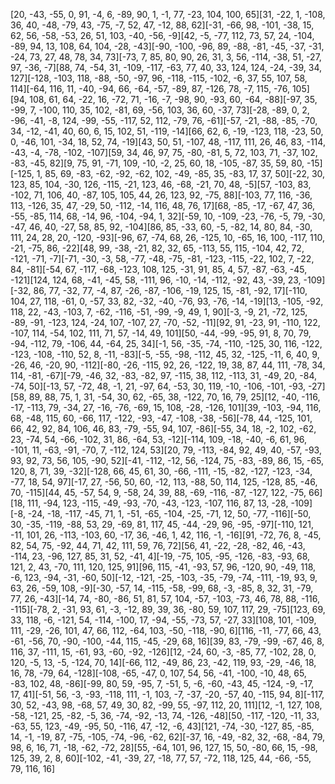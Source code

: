 [20, -43, -55, 0, 91, -4, 6, -89, 90, 1, -1, 77, -23, 104, 100, 65][31, -22, 1, -108, 36, 40, -48, -79, 43, -75, -7, 52, 47, -12, 88, 62][-31, -66, 98, -101, -38, 15, 62, 56, -58, -53, 26, 51, 103, -40, -56, -9][42, -5, -77, 112, 73, 57, 24, -104, -89, 94, 13, 108, 64, 104, -28, -43][-90, -100, -96, 89, -88, -81, -45, -37, -31, -24, 73, 27, 48, 78, 34, 73][-73, 7, 85, 80, 90, 26, 31, 3, 56, -114, -38, 51, -27, 97, -36, -7][88, 74, -54, 31, -109, -117, -63, 77, 40, 33, 124, 124, -24, -39, 34, 127][-128, -103, 118, -88, -50, -97, 96, -118, -115, -102, -6, 37, 55, 107, 58, 114][-64, 116, 11, -40, -94, 66, -64, -57, -89, 87, -126, 78, -7, 115, -76, 105][94, 108, 61, 64, -22, 16, -72, 71, -16, -7, -98, 90, -93, 60, -64, -88][-97, 35, -99, 7, -100, 110, 35, 102, -81, 69, -56, 103, 36, 60, -37, 73][-28, -89, 0, 2, -96, -41, -8, 124, -99, -55, -117, 52, 112, -79, 76, -61][-57, -21, -88, -85, -70, 34, -12, -41, 40, 60, 6, 15, 102, 51, -119, -14][66, 62, 6, -19, -123, 118, -23, 50, 0, -46, 101, -34, 18, 52, 74, -19][43, 50, 51, -107, 48, -117, 111, 26, 46, 83, -114, -43, -4, -78, -102, -107][59, 34, 46, 97, 75, -80, -81, 5, 72, 103, 71, -37, 102, -83, -45, 82][9, 75, 91, -71, 109, -10, -2, 25, 60, 18, -105, -87, 35, 59, 80, -15][-125, 1, 85, 69, -83, -62, -92, -62, 102, -49, -85, 35, -83, 17, 37, 50][-22, 30, 123, 85, 104, -30, 126, -115, -21, 123, 46, -68, -21, 70, 48, -5][57, -103, 83, -102, 71, 106, 40, -87, 105, 105, 44, 26, 123, 92, -75, 88][-103, 77, 116, -36, 113, -126, 35, 47, -29, 50, -112, -14, 116, 48, 76, 17][68, -85, -17, -67, 47, 36, -55, -85, 114, 68, -14, 96, -104, -94, 1, 32][-59, 10, -109, -23, -76, -5, 79, -30, -47, 46, 40, -27, 58, 85, 92, -104][86, 85, -33, 60, -5, -82, 14, 80, 84, -30, 111, 24, 28, 20, -120, -93][-96, 67, -74, 68, 26, -125, 10, -65, 16, 100, -117, 110, -21, -75, 86, -22][48, 99, -38, -21, 82, 32, 65, -113, 55, 115, -104, 42, 72, -121, -71, -7][-71, -30, -3, 58, -77, -48, -75, -81, -123, -115, -22, 102, 7, -22, 84, -81][-54, 67, -117, -68, -123, 108, 125, -31, 91, 85, 4, 57, -87, -63, -45, -121][124, 124, 68, -41, -45, 58, -111, 96, -10, -14, -112, -92, 43, -39, 23, -109][-32, 86, 77, -32, 77, -4, 87, -26, -87, -106, -19, 125, 15, -81, -92, 17][-110, 104, 27, 118, -61, 0, -57, 33, 82, -32, -40, -76, 93, -76, -14, -19][13, -105, -92, 118, 22, -43, -103, 7, -62, -116, -51, -99, -9, 49, 1, 90][-3, -9, 21, -72, 125, -89, -91, -123, 124, -24, 107, -107, 27, -70, -52, -11][92, 91, -23, 91, -110, 122, -107, 114, -54, 102, 111, 71, 57, -14, 49, 101][50, -44, -99, -95, 91, 8, 70, 79, -94, -112, 79, -106, 44, -64, 25, 34][-1, 56, -35, -74, -110, -125, 30, 116, -122, -123, -108, -110, 52, 8, -11, -83][-5, -55, -98, -112, 45, 32, -125, -11, 6, 40, 9, -26, 46, -20, 90, -112][-80, -26, -115, 92, 26, -122, 19, 38, 87, 44, 111, -78, 34, 114, -81, -67][-79, -46, 32, -83, -82, 97, -115, 38, 112, -113, 31, -49, 20, -84, -74, 50][-13, 57, -72, 48, -1, 21, -97, 64, -53, 30, 119, -10, -106, -101, -93, -27][58, 89, 88, 75, 1, 31, -54, 30, 62, -65, 38, -122, 70, 16, 79, 25][12, -40, -116, -17, -113, 79, -34, 27, -16, -76, -69, 15, 108, -28, -126, 101][39, -103, -94, 116, 68, -48, 115, 60, -66, 117, -122, -93, -47, -108, -38, -56][-78, 44, -125, 101, 66, 42, 92, 84, 106, 46, 83, -79, -55, 94, 107, -86][-55, 34, 18, -2, 102, -62, 23, -74, 54, -66, -102, 31, 86, -64, 53, -12][-114, 109, -18, -40, -6, 61, 96, -101, 11, -63, -91, -70, 7, -112, 124, 53][20, 79, -113, -84, 92, 49, 40, -57, -93, 93, 92, 73, 56, 105, -90, 52][-41, -112, -12, 56, -124, 75, -83, -89, 86, 15, -65, 120, 8, 71, 39, -32][-128, 66, 45, 61, 30, -66, -111, -15, -82, -127, -123, -34, -77, 18, 54, 97][-17, 27, -56, 50, 60, -12, 113, -88, 50, 114, 125, -128, 85, -46, 70, -115][44, 45, -57, 54, 9, -58, 24, 39, 88, -69, -116, -87, -127, 122, -75, 66][18, 111, -94, 123, -115, -49, -93, -70, -43, -123, -107, 116, 87, 13, -28, -109][-8, -24, -18, -117, -45, 71, 1, -51, -65, -104, -25, -71, 12, 50, -77, -116][-50, 30, -35, -119, -88, 53, 29, -69, 81, 117, 45, -44, -29, 96, -95, -97][-110, 121, -11, 101, 26, -113, -103, 60, -17, 36, -46, 1, 42, 116, -1, -16][91, -72, 76, 8, -45, 82, 54, 75, -92, 44, 71, 42, 111, 59, 76, 72][56, 41, -22, -28, -82, 46, -43, -114, 23, -96, 127, 85, 31, 52, -41, 4][-19, -75, 105, -95, -126, -83, -93, 68, 121, 2, 43, -70, 111, 120, 125, 91][96, 115, -41, -93, 57, 96, -120, 90, -49, 118, -6, 123, -94, -31, -60, 50][-12, -121, -25, -103, -35, -79, -74, -111, -19, 93, 9, 63, 26, -59, 108, -9][-30, -57, 14, -115, -58, -99, 68, -3, -85, 8, 32, 31, -79, 77, 26, -43][-14, 74, -80, -86, 51, 81, 57, 104, -57, -103, -73, 46, 78, 88, -116, -115][-78, 2, -31, 93, 61, -3, -12, 89, 39, 36, -80, 59, 107, 117, 29, -75][123, 69, 33, 118, -6, -121, 54, -114, -100, 17, -94, -55, -73, 57, -27, 33][108, 101, -109, 111, -29, -26, 101, 47, 66, 112, -64, 103, -50, -118, -90, 6][116, -11, -77, 66, 43, -61, -56, 70, -90, -100, -44, 115, -45, -29, 68, 16][39, 83, -79, -99, -67, 46, 8, 116, 37, -111, 15, -61, 93, -60, -92, -126][12, -24, 60, -3, -85, 77, -102, 28, 0, 120, -5, 13, -5, -124, 70, 14][-66, 112, -49, 86, 23, -42, 119, 93, -29, -46, 18, 16, 78, -79, 64, -128][-108, -65, -47, 0, 107, 54, 56, -41, -100, -10, 48, 65, -83, 102, 48, -86][-99, 80, 59, -95, 7, -51, 5, -6, -60, -43, 45, -124, -9, -17, 17, 41][-51, 56, -3, -93, -118, 111, -1, 103, -7, -37, -20, -57, 40, -115, 94, 8][-117, 30, 52, -43, 98, -68, 57, 49, 30, 82, -99, 55, -97, 112, 20, 111][12, -1, 127, 108, -58, -121, 25, -82, -5, 36, -74, -92, -13, 74, -126, -48][50, -117, -120, -11, 33, -63, 55, 123, -49, -95, 50, -116, 47, -12, -6, 43][121, -74, -30, -127, 85, -85, 14, -1, -19, 87, -75, -105, -74, -96, -62, 62][-37, 16, -49, -82, 32, -68, -84, 79, 98, 6, 16, 71, -18, -62, -72, 28][55, -64, 101, 96, 127, 15, 50, -80, 66, 15, -98, 125, 39, 2, 8, 60][-102, -41, -39, 27, -18, 77, 57, -72, 118, 125, 44, -66, -55, 79, 116, 16]